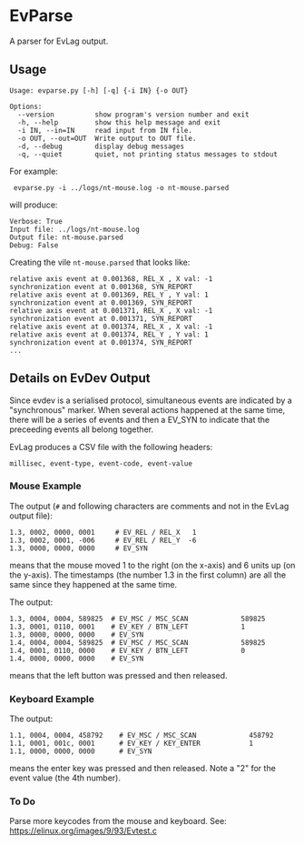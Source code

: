# EvParse

A parser for EvLag output.

## Usage

```
Usage: evparse.py [-h] [-q] {-i IN} {-o OUT}

Options:
  --version          show program's version number and exit
  -h, --help         show this help message and exit
  -i IN, --in=IN     read input from IN file.
  -o OUT, --out=OUT  Write output to OUT file.
  -d, --debug        display debug messages
  -q, --quiet        quiet, not printing status messages to stdout

```

For example:

```
 evparse.py -i ../logs/nt-mouse.log -o nt-mouse.parsed
```

will produce:


```
Verbose: True
Input file: ../logs/nt-mouse.log
Output file: nt-mouse.parsed
Debug: False
```

Creating  the vile `nt-mouse.parsed` that looks like:

```
relative axis event at 0.001368, REL_X , X val: -1
synchronization event at 0.001368, SYN_REPORT
relative axis event at 0.001369, REL_Y , Y val: 1
synchronization event at 0.001369, SYN_REPORT
relative axis event at 0.001371, REL_X , X val: -1
synchronization event at 0.001371, SYN_REPORT
relative axis event at 0.001374, REL_X , X val: -1
relative axis event at 0.001374, REL_Y , Y val: 1
synchronization event at 0.001374, SYN_REPORT
...
```

## Details on EvDev Output

Since evdev is a serialised protocol, simultaneous events are
indicated by a "synchronous" marker.  When several actions happened at
the same time, there will be a series of events and then a EV_SYN to
indicate that the preceeding events all belong together.

EvLag produces a CSV file with the following headers:

```
millisec, event-type, event-code, event-value
```


### Mouse Example

The output (`#` and following characters are comments and not in the
EvLag output file):

```
1.3, 0002, 0000, 0001     # EV_REL / REL_X   1
1.3, 0002, 0001, -006     # EV_REL / REL_Y  -6
1.3, 0000, 0000, 0000     # EV_SYN 

```

means that the mouse moved 1 to the right (on the x-axis) and 6 units
up (on the y-axis).  The timestamps (the number 1.3 in the first
column) are all the same since they happened at the same time.

The output:

```
1.3, 0004, 0004, 589825  # EV_MSC / MSC_SCAN             589825
1.3, 0001, 0110, 0001    # EV_KEY / BTN_LEFT             1
1.3, 0000, 0000, 0000    # EV_SYN 
1.4, 0004, 0004, 589825  # EV_MSC / MSC_SCAN             589825
1.4, 0001, 0110, 0000    # EV_KEY / BTN_LEFT             0
1.4, 0000, 0000, 0000    # EV_SYN 
```

means that the left button was pressed and then released.

### Keyboard Example

The output:

```
1.1, 0004, 0004, 458792    # EV_MSC / MSC_SCAN             458792
1.1, 0001, 001c, 0001      # EV_KEY / KEY_ENTER            1
1.1, 0000, 0000, 0000      # EV_SYN 
```

means the enter key was pressed and then released.  Note a "2" for the
event value (the 4th number).


### To Do

Parse more keycodes from the mouse and keyboard.  See:
<https://elinux.org/images/9/93/Evtest.c>
